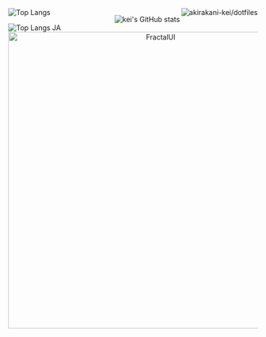 <img src="https://github-readme-stats-keis-projects-065421cf.vercel.app/api/top-langs/?username=akirakani-kei&theme=dark&hide=vim%20script&langs_count=6&layout=compact" alt="Top Langs" align="left" />

<a href="https://github.com/akirakani-kei/dotfiles">
  <img src="https://github-readme-stats-keis-projects-065421cf.vercel.app/api/pin/?username=akirakani-kei&repo=dotfiles&theme=dark" alt="akirakani-kei/dotfiles" align="right">
</a>

<img src="https://github-readme-stats-keis-projects-065421cf.vercel.app/api?username=akirakani-kei&theme=dark&show_icons=true" alt="kei's GitHub stats" align="right" /><br />
<img src="https://github-readme-stats-keis-projects-065421cf.vercel.app/api/top-langs/?username=akirakani-kei&theme=dark&hide=vim%20script&langs_count=6&layout=compact&locale=ja" alt="Top Langs JA" align="left" />

<p align="center">
  <a href="https://github.com/akirakani-kei/FractalUI">
    <img src="https://github.com/user-attachments/assets/d7715416-0895-4607-b7cc-d4d70168b40f" alt="FractalUI" width="600"/>
  </a>
</p>

